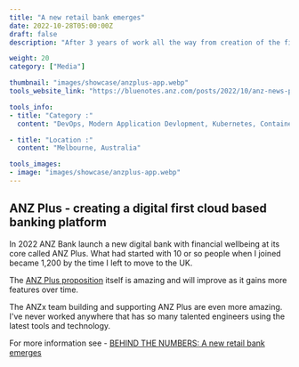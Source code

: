 ```yaml
---
title: "A new retail bank emerges"
date: 2022-10-28T05:00:00Z
draft: false
description: "After 3 years of work all the way from creation of the first empty repository to live digital banking platform."

weight: 20
category: ["Media"]

thumbnail: "images/showcase/anzplus-app.webp"
tools_website_link: "https://bluenotes.anz.com/posts/2022/10/anz-news-plus-home-loans-deposits-customers-results22"

tools_info:
- title: "Category :"
  content: "DevOps, Modern Application Devlopment, Kubernetes, Containers, Digital Transformation"

- title: "Location :"
  content: "Melbourne, Australia"

tools_images:
- image: "images/showcase/anzplus-app.webp"
---
```


## ANZ Plus - creating a digital first cloud based banking platform

In 2022 ANZ Bank launch a new digital bank with financial wellbeing at its core called ANZ Plus. What had started with 10 or so people when I joined became 1,200 by the time I left to move to the UK. 

The [ANZ Plus proposition](https://www.anz.com.au/plus/tour/) itself is amazing and will improve as it gains more features over time.

The ANZx team building and supporting ANZ Plus are even more amazing. I've never worked anywhere that has so many talented engineers using the latest tools and technology.

For more information see - [BEHIND THE NUMBERS: A new retail bank emerges](https://bluenotes.anz.com/posts/2022/10/anz-news-plus-home-loans-deposits-customers-results22)
